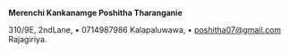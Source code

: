 
**Merenchi Kankanamge Poshitha Tharanganie**

310/9E, 2ndLane,					• 0714987986
Kalapaluwawa,					    • poshitha07@gmail.com
Rajagiriya. 
#
